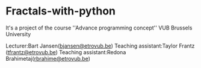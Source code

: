 # Fractals-with-python
It's a project of the course ''Advance programming concept'' VUB Brussels University 

Lecturer:Bart Jansen(bjansen@etrovub.be)
Teaching assistant:Taylor Frantz (tfrantz@etrovub.be)
Teaching assistant:Redona Brahimetaj(rbrahime@etrovub.be)



